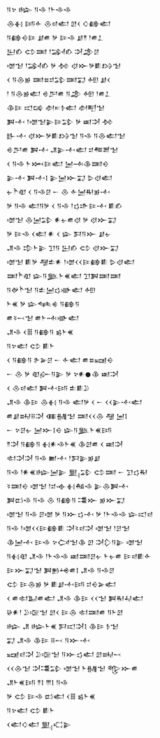 <div class='block'>
<div class='line'>𒀀𒆳 𒈗 𒀀𒈾 𒁹𒈨𒈾𒈾</div>
<div class='line'>𒁲𒈬 𒅀𒅆 𒊮𒁀𒅗 𒇻𒌋 𒄭𒂵𒅗</div>
<div class='line'>𒀀𒂵𒀪𒄿 𒋗𒌑 𒃻 𒄿𒈾 𒋗𒈫 𒁹𒌑𒁇</div>
<div class='line'>𒌨𒁓 𒌌𒌅 𒁹𒋆𒁓 𒋫𒂁𒆪</div>
<div class='line'>𒌝𒈠 𒁹𒋆𒁓 𒃻 𒁵 𒋼𒁍𒃻𒀾𒋳𒈠</div>
<div class='line'>𒌋 𒀀𒁲𒂊 𒌅𒊺𒄑𒁉𒌅𒍑 𒅇 𒋗𒌋</div>
<div class='line'>𒁹 𒀀𒁲𒂊𒅗 𒄴𒂅𒌑 𒀀𒂁 𒅇 𒁹𒌑𒁇</div>
<div class='line'>𒆠𒄿 𒀊𒄙 𒀠𒋰𒊩𒅗 𒀠𒋃𒈠</div>
<div class='line'>𒀉𒋾 𒁹𒌝𒈠𒉌𒄿𒁉 𒃻 𒀜𒋫 𒁵</div>
<div class='line'>𒃲𒋾 𒋼𒁍𒃻𒀾𒋳𒈠 𒀀𒈾 𒀀𒁲𒅗𒈠</div>
<div class='line'>𒄴𒂅𒌑 𒀉𒋾 𒂗𒉌𒋾𒅗 𒄑𒍣𒍪𒈠</div>
<div class='line'>𒌋 𒀀𒈾 𒈨𒈲𒄿𒅗 𒅁𒁄𒆠𒌅𒀪</div>
<div class='line'>𒉌𒋾 𒀉𒋾𒋙 𒉌𒅁𒁍𒍑 𒌇𒋼𒅗</div>
<div class='line'>𒉡𒋻𒊏 𒌋 𒀀𒈾𒆪 𒀸 𒊮 𒅆𒅁𒊑𒂊𒋾</div>
<div class='line'>𒃻 𒀀𒈾 𒅗𒀀𒃻 𒌋 𒀀𒈾 𒁹𒌓𒈥𒄿𒋾 𒀾𒁓</div>
<div class='line'>𒌝𒈠 𒁲𒅁𒁉 𒀭𒉡𒌑𒋼 𒃻 𒋼𒁍𒍑</div>
<div class='line'>𒃻 𒄿𒈾 𒌋𒅗 𒀭 𒌋 𒇽 𒁕𒀀𒁍 𒋗𒉡</div>
<div class='line'>𒂗𒈾 𒄠𒈨𒉌 𒋛𒀀 𒌨𒁓 𒌌 𒋼𒁍𒍑</div>
<div class='line'>𒌝𒈠 𒀾𒃻 𒆷𒉺𒀭 𒁹𒌝𒌋𒌋𒄿𒂵𒀾 𒌇𒋼𒅗</div>
<div class='line'>𒌅𒋻𒊏 𒇽𒀀𒆥𒈨𒌍𒅗 𒋛𒀉𒌅𒌅</div>
<div class='line'>𒀀𒉻𒋻𒈠 𒀀𒉺𒅁𒌓𒀝𒅗 𒅇</div>
<div class='line'>𒈨𒌍 𒃻 𒇽𒈝𒄯 𒀀𒂵𒀀</div>
<div class='line'>𒌑𒂟𒁁𒈠 𒌑𒈨𒁄𒀝𒅗</div>
<div class='line'>𒂗𒈾 𒌋𒑆 𒀀𒂵𒀀 𒌗𒈨𒌍</div>
<div class='line'>𒀀𒆳𒅗 𒌌 𒀾𒈨</div>
<div class='line'>𒌋 𒀀𒂵𒀀 𒉿𒅕𒆪 𒀸 𒅆𒅗 𒌑𒊺𒍢𒀪</div>
<div class='line'>𒀸 𒊮 𒃻 𒊏𒅎𒀀𒉌 𒃻 𒆳𒀭𒊹𒆠 𒀜𒋫</div>
<div class='line'>𒌋 𒊮𒁀𒅗 𒀉𒋾𒅀 𒉺𒀾𒊒</div>
<div class='line'>𒂗𒈾 𒆠𒄿 𒁲𒈬 𒀀𒈾 𒅗𒃻 𒌋 𒀸 𒌋𒌋𒉌𒋾𒅗</div>
<div class='line'>𒌑𒋗𒊻𒍝𒋫 𒈪𒉆𒈠 𒌅𒌋𒌋𒁲 𒆷 𒅁𒋙</div>
<div class='line'>𒀸 𒆳𒆪𒉡 𒅁𒁍𒋙𒀪 𒇽𒀀𒆥𒈨𒌍𒅀</div>
<div class='line'>𒈫𒋫 𒀀𒂵𒀀 𒈬𒀭𒈾𒈨𒌍 𒆠𒇻𒌑 𒌋 𒀜𒋫</div>
<div class='line'>𒊕𒋫𒋫 𒀀𒈾 𒆤𒋾 𒁹𒁕𒉌𒂊𒋗</div>
<div class='line'>𒀀𒈾 𒁹𒀭𒌍𒈗𒅁𒉌 𒅅𒁉 𒌌𒌅 𒀸 𒋛𒌓𒊑</div>
<div class='line'>𒂟𒌅𒀪 𒌝𒈠 𒁹𒄑𒉢𒈬𒄀𒈾 𒉌𒁲𒀉𒋾</div>
<div class='line'>𒀉𒆗𒈾 𒀀𒈾 𒊮 𒀀𒂵𒀀 𒃮𒁍 𒂊𒁍𒍑</div>
<div class='line'>𒌝𒈠 𒀀𒈾 𒆪𒌝 𒃻 𒀀𒁍𒌓𒋾 𒃻 𒁹𒈨𒈾𒈾 𒇽𒀊𒁀</div>
<div class='line'>𒀀𒈾 𒁹𒌝𒌋𒌋𒄿𒂵𒀾 𒋫𒂟𒁀𒋫 𒌝𒈠 𒁹𒆪𒈠</div>
<div class='line'>𒆠𒅁𒋾 𒄿𒈾 𒆳𒉏𒈠𒆠 𒇻 𒋫𒁷𒀀𒉌 𒌝𒈠</div>
<div class='line'>𒀀𒈬𒊏 𒂗𒈾 𒁹𒈨𒈾𒈾 𒀜𒌅𒆪𒉡 𒈨𒉡𒌑 𒄿𒁀𒀾𒅆</div>
<div class='line'>𒄿𒁍𒍑𒈠 𒀉𒁖𒆲𒌑𒋙 𒂗𒈾 𒀀𒈾𒆪</div>
<div class='line'>𒌌 𒄿𒁲𒂊 𒃻 𒀾𒋗𒋾𒅀 𒄑𒀪𒅕𒅗</div>
<div class='line'>𒌋 𒌑𒊕𒆏𒌑𒅗 𒂗𒈾 𒆠𒄿 𒌋𒌋𒈠 𒀉𒊑𒄷𒅗</div>
<div class='line'>𒄩𒀭𒁹 𒊒𒉘𒈠 𒇻𒌋 𒄿𒁲 𒊕𒌅𒌑 𒀀𒈨𒇻</div>
<div class='line'>𒈗 𒂗 𒈗𒈨𒌍 𒁕𒀊𒋫𒋙 𒆠𒄿 𒊩𒈠</div>
<div class='line'>𒍑 𒂗𒈾 𒆠𒄿 𒍝𒁁 𒀀𒁍𒋾</div>
<div class='line'>𒍢𒁀𒋫 𒊒𒉘𒈠 𒀀𒁍𒌓𒅗 𒇻𒊻𒁁</div>
<div class='line'>𒌋𒌋𒁲𒈠 𒋫𒃮𒁉 𒌝𒈠 𒈨𒉆𒈠 𒈜𒁍𒌑</div>
<div class='line'>𒂗𒈨𒌍𒅀 𒈫𒋙 𒐈𒋙 𒀀𒈾</div>
<div class='line'>𒃻 𒌌 𒄿𒈾 𒆗𒅗 𒌋𒑆 𒌗𒈨𒌍</div>
<div class='line'>𒀀𒆳𒅗 𒌌 𒀾𒈨</div>
<div class='line'>𒌋𒅗𒄭𒅗 𒅅𒄣𒉌</div>
</div>